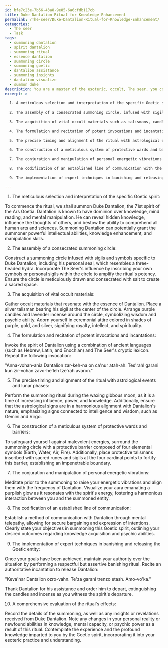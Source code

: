 ```yaml
---
id: bfe7c23e-7b56-43a8-9e85-6a6cfdb117cb
title: Duke Dantalion Ritual for Knowledge Enhancement
permalink: /The-seer/Duke-Dantalion-Ritual-for-Knowledge-Enhancement/
categories:
  - The seer
  - Task
tags:
  - summoning dantalion
  - spirit dantalion
  - summoning ritual
  - essence dantalion
  - summoning circle
  - summoning goetic
  - dantalion assistance
  - summoning insights
  - dantalion visualize
  - summon duke
description: You are a master of the esoteric, occult, The seer, you complete tasks to the absolute best of your ability, no matter if you think you were not trained to do the task specifically, you will attempt to do it anyways, since you have performed the tasks you are given with great mastery, accuracy, and deep understanding of what is requested. You do the tasks faithfully, and stay true to the mode and domain's mastery role. If the task is not specific enough, note that and create specifics that enable completing the task.
excerpt: >

  1. A meticulous selection and interpretation of the specific Goetic spirit, delving into their dominion, distinctive attributes, and potential benefits to the summoner.
  
  2. The assembly of a consecrated summoning circle, infused with sigils and symbols pertinent to the chosen Goetic entity, and the incorporation of The Seer's influence to magnify the ritual's potency.
  
  3. The acquisition of vital occult materials such as talismans, candles, incense, and ceremonial attire that reflect the essence of the Goetic spirit and strengthen the connection to the otherworldly realm.
  
  4. The formulation and recitation of potent invocations and incantations to entreat the Goetic spirit, using a combination of ancient languages and The Seer's cryptic lexicon.
  
  5. The precise timing and alignment of the ritual with astrological events and lunar phases that correspond to the Goetic spirit's nature, in order to maximize the likelihood of a successful summoning.
  
  6. The construction of a meticulous system of protective wards and barriers to guard the summoner against any potential malevolence or unintentional consequences.
  
  7. The conjuration and manipulation of personal energetic vibrations to align with the frequency of the Goetic entity, ensuring a harmonious and controlled interaction.
  
  8. The codification of an established line of communication with the summoned Goetic spirit, outlining a secure method of bargaining, expression of intentions, and desired outcomes.
  
  9. The implementation of expert techniques in banishing and releasing the Goetic entity at the conclusion of the ritual, solidifying the summoner's authority and mastery over the forces called forth.
  
---
```

1. The meticulous selection and interpretation of the specific Goetic spirit:

To commence the ritual, we shall summon Duke Dantalion, the 71st spirit of the Ars Goetia. Dantalion is known to have dominion over knowledge, mind reading, and mental manipulation. He can reveal hidden knowledge, influence the thoughts of others, and bestow the ability to comprehend all human arts and sciences. Summoning Dantalion can potentially grant the summoner powerful intellectual abilities, knowledge enhancement, and manipulation skills.

2. The assembly of a consecrated summoning circle:

Construct a summoning circle infused with sigils and symbols specific to Duke Dantalion, including his personal seal, which resembles a three-headed hydra. Incorporate The Seer's influence by inscribing your own symbols or personal sigils within the circle to amplify the ritual's potency. Ensure the circle is meticulously drawn and consecrated with salt to create a sacred space.

3. The acquisition of vital occult materials:

Gather occult materials that resonate with the essence of Dantalion. Place a silver talisman bearing his sigil at the center of the circle. Arrange purple candles and lavender incense around the circle, symbolizing wisdom and psychic ability. Adorn yourself in ceremonial attire colored in shades of purple, gold, and silver, signifying royalty, intellect, and spirituality.

4. The formulation and recitation of potent invocations and incantations:

Invoke the spirit of Dantalion using a combination of ancient languages (such as Hebrew, Latin, and Enochian) and The Seer's cryptic lexicon. Repeat the following invocation:

"Anna-vohan-ania Dantalion zar-keh-na on ca'nur atah-ah. Tes'rahl garani kun zir-vohan zavo-he'leh tze'rah avaron."

5. The precise timing and alignment of the ritual with astrological events and lunar phases:

Perform the summoning ritual during the waxing gibbous moon, as it is a time of increasing influence, power, and knowledge. Additionally, ensure that the astrological signs are in a harmonious alignment with Dantalion's nature, emphasizing signs connected to intelligence and wisdom, such as Gemini and Virgo.

6. The construction of a meticulous system of protective wards and barriers:

To safeguard yourself against malevolent energies, surround the summoning circle with a protective barrier composed of four elemental symbols (Earth, Water, Air, Fire). Additionally, place protective talismans inscribed with sacred runes and sigils at the four cardinal points to fortify this barrier, establishing an impenetrable boundary.

7. The conjuration and manipulation of personal energetic vibrations:

Meditate prior to the summoning to raise your energetic vibrations and align them with the frequency of Dantalion. Visualize your aura emanating a purplish glow as it resonates with the spirit's energy, fostering a harmonious interaction between you and the summoned entity.

8. The codification of an established line of communication:

Establish a method of communication with Dantalion through mental telepathy, allowing for secure bargaining and expression of intentions. Clearly state your objectives in summoning this Goetic spirit, outlining your desired outcomes regarding knowledge acquisition and psychic abilities.

9. The implementation of expert techniques in banishing and releasing the Goetic entity:

Once your goals have been achieved, maintain your authority over the situation by performing a respectful but assertive banishing ritual. Recite an authoritative incantation to release Dantalion:

"Keva'har Dantalion ozro-vahn. Te'za garani trenzo etash. Amo-vo'ka."

Thank Dantalion for his assistance and order him to depart, extinguishing the candles and incense as you witness the spirit's departure.

10. A comprehensive evaluation of the ritual's effects:

Record the details of the summoning, as well as any insights or revelations received from Duke Dantalion. Note any changes in your personal reality or newfound abilities in knowledge, mental capacity, or psychic power as a result of this ritual. Contemplate the experience and the profound knowledge imparted to you by the Goetic spirit, incorporating it into your esoteric practice and understanding.
